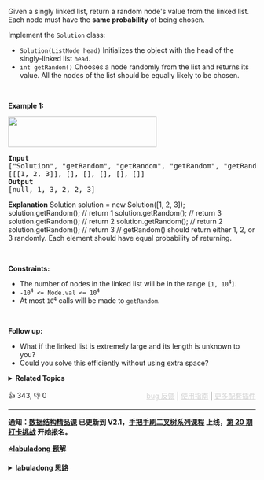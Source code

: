<p>Given a singly linked list, return a random node's value from the linked list. Each node must have the <strong>same probability</strong> of being chosen.</p>

<p>Implement the <code>Solution</code> class:</p>

<ul> 
 <li><code>Solution(ListNode head)</code> Initializes the object with the head of the singly-linked list <code>head</code>.</li> 
 <li><code>int getRandom()</code> Chooses a node randomly from the list and returns its value. All the nodes of the list should be equally likely to be chosen.</li> 
</ul>

<p>&nbsp;</p> 
<p><strong class="example">Example 1:</strong></p> 
<img alt="" src="https://assets.leetcode.com/uploads/2021/03/16/getrand-linked-list.jpg" style="width: 302px; height: 62px;" /> 
<pre>
<strong>Input</strong>
["Solution", "getRandom", "getRandom", "getRandom", "getRandom", "getRandom"]
[[[1, 2, 3]], [], [], [], [], []]
<strong>Output</strong>
[null, 1, 3, 2, 2, 3]
</pre>

<strong>Explanation</strong>
Solution solution = new Solution([1, 2, 3]);
solution.getRandom(); // return 1
solution.getRandom(); // return 3
solution.getRandom(); // return 2
solution.getRandom(); // return 2
solution.getRandom(); // return 3
// getRandom() should return either 1, 2, or 3 randomly. Each element should have equal probability of returning.
</pre>

<p>&nbsp;</p> 
<p><strong>Constraints:</strong></p>

<ul> 
 <li>The number of nodes in the linked list will be in the range <code>[1, 10<sup>4</sup>]</code>.</li> 
 <li><code>-10<sup>4</sup> &lt;= Node.val &lt;= 10<sup>4</sup></code></li> 
 <li>At most <code>10<sup>4</sup></code> calls will be made to <code>getRandom</code>.</li> 
</ul>

<p>&nbsp;</p> 
<p><strong>Follow up:</strong></p>

<ul> 
 <li>What if the linked list is extremely large and its length is unknown to you?</li> 
 <li>Could you solve this efficiently without using extra space?</li> 
</ul>

<details><summary><strong>Related Topics</strong></summary>水塘抽样 | 链表 | 数学 | 随机化</details><br>

<div>👍 343, 👎 0<span style='float: right;'><span style='color: gray;'><a href='https://github.com/labuladong/fucking-algorithm/discussions/939' target='_blank' style='color: lightgray;text-decoration: underline;'>bug 反馈</a> | <a href='https://labuladong.gitee.io/article/fname.html?fname=jb插件简介' target='_blank' style='color: lightgray;text-decoration: underline;'>使用指南</a> | <a href='https://labuladong.github.io/algo/images/others/%E5%85%A8%E5%AE%B6%E6%A1%B6.jpg' target='_blank' style='color: lightgray;text-decoration: underline;'>更多配套插件</a></span></span></div>

<div id="labuladong"><hr>

**通知：[数据结构精品课](https://aep.h5.xeknow.com/s/1XJHEO) 已更新到 V2.1，[手把手刷二叉树系列课程](https://aep.xet.tech/s/3YGcq3) 上线，[第 20 期打卡挑战](https://opedk.xet.tech/s/1cEM6U) 开始报名。**



<p><strong><a href="https://labuladong.gitee.io/article/slug.html?slug=linked-list-random-node" target="_blank">⭐️labuladong 题解</a></strong></p>
<details><summary><strong>labuladong 思路</strong></summary>

## 基本思路

这题属于数学题，如何在长度未知的序列（数据流）中**随机**选择一个元素出来？

结论：当你遇到第 `i` 个元素时，应该有 `1/i` 的概率选择该元素，`1 - 1/i` 的概率保持原有的选择。

证明请看详细题解。

**详细题解：[谈谈游戏中的随机算法](https://labuladong.github.io/article/fname.html?fname=随机算法)**

**标签：[数学](https://mp.weixin.qq.com/mp/appmsgalbum?__biz=MzAxODQxMDM0Mw==&action=getalbum&album_id=2122023604245659649)，水塘抽样算法，[随机算法](https://mp.weixin.qq.com/mp/appmsgalbum?__biz=MzAxODQxMDM0Mw==&action=getalbum&album_id=2122023604245659649)**

## 解法代码

提示：🟢 标记的是我写的解法代码，🤖 标记的是 chatGPT 翻译的多语言解法代码。如有错误，可以 [点这里](https://github.com/labuladong/fucking-algorithm/issues/1113) 反馈和修正。

<div class="tab-panel"><div class="tab-nav">
<button data-tab-item="cpp" class="tab-nav-button btn " data-tab-group="default" onclick="switchTab(this)">cpp🤖</button>

<button data-tab-item="python" class="tab-nav-button btn " data-tab-group="default" onclick="switchTab(this)">python🤖</button>

<button data-tab-item="java" class="tab-nav-button btn active" data-tab-group="default" onclick="switchTab(this)">java🟢</button>

<button data-tab-item="go" class="tab-nav-button btn " data-tab-group="default" onclick="switchTab(this)">go🤖</button>

<button data-tab-item="javascript" class="tab-nav-button btn " data-tab-group="default" onclick="switchTab(this)">javascript🤖</button>
</div><div class="tab-content">
<div data-tab-item="cpp" class="tab-item " data-tab-group="default"><div class="highlight">

```cpp
// 注意：cpp 代码由 chatGPT🤖 根据我的 java 代码翻译，旨在帮助不同背景的读者理解算法逻辑。
// 本代码已经通过力扣的测试用例，应该可直接成功提交。

class Solution {
private:
    ListNode* head;
    std::random_device rd;
public:
    Solution(ListNode* head) {
        this->head = head;
    }
    
    /* 返回链表中一个随机节点的值 */
    int getRandom() {
        int i = 0, res = 0;
        ListNode* p = head;
        // while 循环遍历链表
        while (p != nullptr) {
            i++;
            // 生成一个 [0, i) 之间的整数
            // 这个整数等于 0 的概率就是 1/i
            if (0 == rd() % i) {
                res = p->val;
            }
            p = p->next;
        }
        return res;
    }
};
```

</div></div>

<div data-tab-item="python" class="tab-item " data-tab-group="default"><div class="highlight">

```python
# 注意：python 代码由 chatGPT🤖 根据我的 java 代码翻译，旨在帮助不同背景的读者理解算法逻辑。
# 本代码已经通过力扣的测试用例，应该可直接成功提交。

class Solution:

    def __init__(self, head: ListNode):
        self.head = head
        self.r = random.Random()

    def getRandom(self) -> int:
        i, res = 0, 0
        p = self.head
        # while 循环遍历链表
        while p:
            i += 1
            # 生成一个 [0, i) 之间的整数
            # 这个整数等于 0 的概率就是 1/i
            if 0 == self.r.randint(0, i-1):
                res = p.val
            p = p.next
        return res
```

</div></div>

<div data-tab-item="java" class="tab-item active" data-tab-group="default"><div class="highlight">

```java
class Solution {

    ListNode head;
    Random r = new Random();

    public Solution(ListNode head) {
        this.head = head;
    }
    
    /* 返回链表中一个随机节点的值 */
    int getRandom() {
        int i = 0, res = 0;
        ListNode p = head;
        // while 循环遍历链表
        while (p != null) {
            i++;
            // 生成一个 [0, i) 之间的整数
            // 这个整数等于 0 的概率就是 1/i
            if (0 == r.nextInt(i)) {
                res = p.val;
            }
            p = p.next;
        }
        return res;
    }
}
```

</div></div>

<div data-tab-item="go" class="tab-item " data-tab-group="default"><div class="highlight">

```go
// 注意：go 代码由 chatGPT🤖 根据我的 java 代码翻译，旨在帮助不同背景的读者理解算法逻辑。
// 本代码已经通过力扣的测试用例，应该可直接成功提交。

type Solution struct {
    head *ListNode
    r    *rand.Rand
}

/** @param head The linked list's head.
  Note that the head is guaranteed to be not null, so it contains at least one node. */
func Constructor(head *ListNode) Solution {
    return Solution{
        head: head,
        r:    rand.New(rand.NewSource(time.Now().UnixNano())),
    }
}

/** Returns a random node's value. */
func (this *Solution) GetRandom() int {
    i := 0
    res := 0
    p := this.head
    // while 循环遍历链表
    for p != nil {
        i++
        // 生成一个 [0, i) 之间的整数
        // 这个整数等于 0 的概率就是 1/i
        if 0 == this.r.Intn(i) {
            res = p.Val
        }
        p = p.Next
    }
    return res
}
```

</div></div>

<div data-tab-item="javascript" class="tab-item " data-tab-group="default"><div class="highlight">

```javascript
// 注意：javascript 代码由 chatGPT🤖 根据我的 java 代码翻译，旨在帮助不同背景的读者理解算法逻辑。
// 本代码还未经过力扣测试，仅供参考，如有疑惑，可以参照我写的 java 代码对比查看。

/**
 * @param {ListNode} head
 * @return {number}
 */
var Solution = function(head) {
    this.head = head;
    this.r = new Random();
};

/**
 * Returns a random node's value.
 * @return {number}
 */
Solution.prototype.getRandom = function() {
    let i = 0;
    let res = 0;
    let p = this.head;
    // while 循环遍历链表
    while (p !== null) {
        i++;
        // 生成一个 [0, i) 之间的整数
        // 这个整数等于 0 的概率就是 1/i
        if (0 === this.r.nextInt(i)) {
            res = p.val;
        }
        p = p.next;
    }
    return res;
};
```

</div></div>
</div></div>

**类似题目**：
  - [384. 打乱数组 🟠](/problems/shuffle-an-array)
  - [398. 随机数索引 🟠](/problems/random-pick-index)

</details>
</div>



